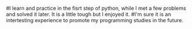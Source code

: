 #I learn and practice in the fisrt step of python, while I met a few problems and solved it later. It is a little tough but I enjoyed it.
#I'm sure it is an intertesting experience to promote my programming studies in the future.
